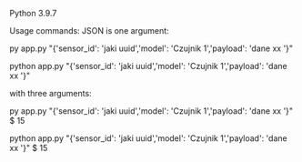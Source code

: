 Python 3.9.7

Usage commands:
JSON is one argument:

py app.py "{'sensor_id': 'jaki uuid','model': 'Czujnik 1','payload': 'dane xx '}"

python app.py "{'sensor_id': 'jaki uuid','model': 'Czujnik 1','payload': 'dane xx '}"

with three arguments:

py app.py "{'sensor_id': 'jaki uuid','model': 'Czujnik 1','payload': 'dane xx '}" $ 15

python app.py "{'sensor_id': 'jaki uuid','model': 'Czujnik 1','payload': 'dane xx '}" $ 15